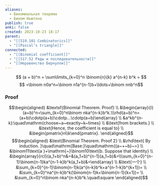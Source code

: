 ```yaml
---
aliases:
  - Биномиальная теорема
  - Бином Ньютона
publish: true
anki: false
created: 2023-10-23 18:17
parent:
  - "[[519.101 Combinatorics]]"
  - "[[Pascal’s triangle]]"
connected:
  - "[[Binomial coefficient]]"
  - "[[517.52 Ряды и последовательности]]"
  - "[[Неравенство Бернулли]]"
---
```

$$
(a + b)^n = \sum\limits_{k=0}^n \binom{n}{k} a^{n-k} b^k = 
$$
$$
=\binom n0a^n+\binom n1a^{n-1}b+\ldots+\binom nnb^n$$

### Proof
$$\begin{aligned}
&\textsf{Binomial Theorem. Proof} \\
&\begin{array}{l}(a+b)^n=\sum_{k=0}^n\binom nka^{n-k}b^k.\\\rhd(a+b)^n=(a+b)\cdotp(a+b)\cdotp...\cdotp(a+b)\end{array} \\
&a^kb^{n-k}:\quad\mathrm{choose~a~exactly~k~times} \\
&\text{from brackets.} \\
&\text{Hence, the coefficient is equal to} \\
&\begin{pmatrix}n\\k\end{pmatrix}.
\end{aligned}$$
$$\begin{aligned}
&\text{Binomial Theorem. Proof 2} \\
&\rhd\text{ By induction. }\quad\mathrm{Base:}\quad\mathrm{(a~+~b)~=} \\
&\binom11\text{а }+\mathrm{~}\binom10\text{b. Suppose that identity} \\
&\begin{array}{rcl}(a_1+b)^n&=&(a_1+b)^{n-1}(a_1+b)&=\\\sum_{k=0}^{n-1}\binom{n-1}ka^{n-1-k}b^k(a_1+b)&=\end{array} \\
&\text{一个} \\
&\sum_{k=0}^{n-1}\binom{n-1}k(a^{n-k}b^k+a^{n-1-k}b^{k+1})= \\
&\sum_{k=0}^na^{n-k}b^k(\binom{n-1}k+\binom{n-1}{k+1})= \\
&\sum_{k=0}^n\binom nka^{n-k}b^k.\quad\square 
\end{aligned}$$












